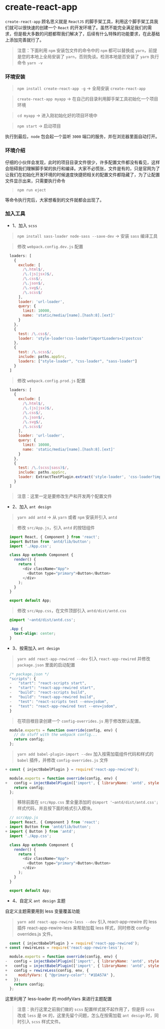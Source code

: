 # create-react-app 

` create-react-app ` 顾名思义就是 ` ReactJS ` 的脚手架工具，利用这个脚手架工具我们就可以很快速的创建一个 `React` 的开发环境了。虽然不能完全满足我们的需求，但是极大多数的问题都帮我们解决了，后续有什么特殊的功能要求，在此基础上添加完善就行了。

> 注意：下面利用 ` npm ` 安装包文件的命令中的 ` npm ` 都可以替换成 ` yarn `，前提是您的本地上全局安装了 ` yarn `，否则免谈。检测本地是否安装了 ` yarn ` 执行命令 ` yarn -v `

### 环境安装

> ` npm install create-react-app -g ` -> 全局安装 ` create-react-app ` 

> ` create-react-app myapp ` -> 在自己的目录利用脚手架工具初始化一个项目环境

> ` cd myapp ` -> 进入刚初始化好的项目环境中

> ` npm start ` -> 启动项目

执行到最后，` node ` 包会起一个监听 ` 3000 ` 端口的服务，并在浏览器里面自动打开。

### 环境介绍

仔细的小伙伴会发现，此时的项目目录文件很少，许多配置文件都没有看见，这样会阻碍我们理解脚手架的执行和编译。大家不必慌张，文件是有的，只是官网为了让我们在初始化开发环境的时候速度快捷把相关的配置文件都隐藏了，为了让配置文件显示出来，只需要执行命令 

> ` npm run eject `

等命令执行完后，大家想看到的文件就都会出现了。

### 加入工具

- 1、加入 ` scss `

> ` npm install sass-loader node-sass --save-dev ` -> 安装 ` sass ` 编译工具

> 修改 ` webpack.config.dev.js ` 配置

```javascript
  loaders: [
    {
      exclude: [
        /\.html$/,
        /\.(js|jsx)$/,
        /\.css$/,
        /\.json$/,
        /\.svg$/,
        /\.scss$/
      ],
      loader: 'url-loader',
      query: {
        limit: 10000,
        name: 'static/media/[name].[hash:8].[ext]'
      }
    },
    {
      test: /\.css$/,
      loader: 'style-loader!css-loader?importLoaders=1!postcss'
    },
    {
      test: /\.scss$/,
      include: paths.appSrc,
      loaders: ["style-loader", "css-loader", "sass-loader"]
    }
  ]
```

> 修改 ` webpack.config.prod.js ` 配置

```javascript
  loaders: [
    {
      exclude: [
        /\.html$/,
        /\.(js|jsx)$/,
        /\.css$/,
        /\.json$/,
        /\.svg$/,
        /\.scss$/
      ],
      loader: 'url-loader',
      query: {
        limit: 10000,
        name: 'static/media/[name].[hash:8].[ext]'
      }
    },
    {
      test: /\.(scss|sass)$/,
      include: paths.appSrc,
      loader: ExtractTextPlugin.extract('style-loader', 'css-loader?importLoaders=1!postcss')
    }
  ] 
```

> 注意：这里一定是要修改生产和开发两个配置文件

- 2、加入 ` ant design `

> ` yarn add antd ` -> 从 ` yarn ` 或者 ` npm ` 安装并引入 ` antd `

> 修改 ` src/App.js `，引入 ` antd ` 的按钮组件

```javascript
  import React, { Component } from 'react';
  import Button from 'antd/lib/button';
  import './App.css';

  class App extends Component {
    render() {
      return (
        <div className="App">
          <Button type="primary">Button</Button>
        </div>
      );
    }
  }

  export default App;
```

> 修改 ` src/App.css `，在文件顶部引入 ` antd/dist/antd.css `

```css
  @import '~antd/dist/antd.css';

  .App {
    text-align: center;
  }
```

- 3、按需加入 ` ant design `

> ` yarn add react-app-rewired --dev ` 引入 ` react-app-rewired ` 并修改 ` package.json ` 里面的启动配置

```javascript
  /* package.json */
  "scripts": {
  -   "start": "react-scripts start",
  +   "start": "react-app-rewired start",
  -   "build": "react-scripts build",
  +   "build": "react-app-rewired build",
  -   "test": "react-scripts test --env=jsdom",
  +   "test": "react-app-rewired test --env=jsdom",
  }
```

> 在项目根目录创建一个 ` config-overrides.js ` 用于修改默认配置。

```javascript
  module.exports = function override(config, env) {
    // do stuff with the webpack config...
    return config;
  };
```

> ` yarn add babel-plugin-import --dev ` 加入按需加载组件代码和样式的 ` babel ` 插件，并修改 ` config-overrides.js ` 文件

```javascript
+ const { injectBabelPlugin } = require('react-app-rewired');

  module.exports = function override(config, env) {
+   config = injectBabelPlugin(['import', { libraryName: 'antd', style: 'css' }], config);
    return config;
  };
```

> 移除前面在 ` src/App.css ` 里全量添加的 ` @import '~antd/dist/antd.css'; ` 样式代码，并且按下面的格式引入模块。  

```javascript
  // scr/App.js
  import React, { Component } from 'react';
- import Button from 'antd/lib/button';
+ import { Button } from 'antd';
  import './App.css';

  class App extends Component {
    render() {
      return (
        <div className="App">
          <Button type="primary">Button</Button>
        </div>
      );
    }
  }

  export default App;
```

- 4、自定义 ` ant design ` 主题

自定义主题需要用到 less 变量覆盖功能

> ` yarn add react-app-rewire-less --dev ` 引入 react-app-rewire 的 less 插件 react-app-rewire-less 来帮助加载 less 样式，同时修改 config-overrides.js 文件。

```javascript
  const { injectBabelPlugin } = require('react-app-rewired');
+ const rewireLess = require('react-app-rewire-less');

  module.exports = function override(config, env) {
-   config = injectBabelPlugin(['import', { libraryName: 'antd', style: 'css' }], config);
+   config = injectBabelPlugin(['import', { libraryName: 'antd', style: true }], config);
+   config = rewireLess(config, env, {
+     modifyVars: { "@primary-color": "#1DA57A" },
+   });
    return config;
  };
```

这里利用了 less-loader 的 modifyVars 来进行主题配置

> 注意：执行这里之前我们做的 ` scss ` 配置样式就不起作用了，但是将 ` scss ` 改成 ` less ` 是 ` OK ` 的，这里先留个问题，怎么在按需加载 ` ant design ` 时，同时引入 ` scss ` 样式文件。